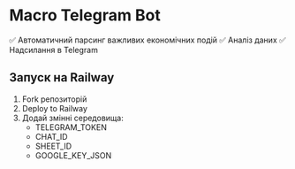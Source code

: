 # Macro Telegram Bot

✅ Автоматичний парсинг важливих економічних подій
✅ Аналіз даних
✅ Надсилання в Telegram

## Запуск на Railway
1. Fork репозиторій
2. Deploy to Railway
3. Додай змінні середовища:
    - TELEGRAM_TOKEN
    - CHAT_ID
    - SHEET_ID
    - GOOGLE_KEY_JSON
